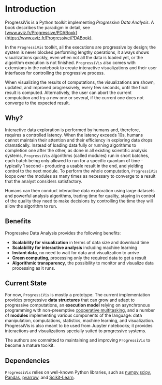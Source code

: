 # Introduction

ProgressiVis is a Python toolkit implementing
*Progressive Data Analysis*. A book describes the paradigm in detail, see
[www.aviz.fr/Progressive/PDABook](https://www.aviz.fr/Progressive/PDABook).

In the `ProgressiVis` toolkit, all the executions are progressive by
design; the system is never blocked performing lengthy operations, it
always shows visualizations quickly, even when not all the data is
loaded yet, or the algorithm execution is not finished.
`ProgressiVis` also comes with extensions in the notebook
to create interactive visualizations and their user interfaces for
controlling the progressive process.

When visualizing the results of computations, the visualizations are
shown, updated, and improved progressively, every few seconds, until
the final result is computed. Alternatively, the user can abort the
current computation and try a new one or several, if the current one
does not converge to the expected result.

## Why?

Interactive data exploration is performed by humans and, therefore, requires a controlled latency. When the latency exceeds 10s, humans cannot maintain their attention and their efficiency in exploring data drops dramatically.  Instead of loading data fully or running algorithms to completion one after the other, as done in all existing scientific analysis systems, `ProgressiVis` algorithms (called modules) run in short batches, each batch being only allowed to run for a specific quantum of time - typically 1 second - producing a usable result in the end, and yielding control to the next module.  To perform the whole computation, `ProgressiVis` loops over the modules as many times as necessary to converge to a result that the analyst considers satisfactory.

Humans can then conduct interactive data exploration using large datasets and powerful analysis algorithms, trading time for quality, staying in control of the quality they need to make decisions by controlling the time they will allow the algorithm to run.

## Benefits

Progressive Data Analysis provides the following benefits:

- **Scalability for visualization** in terms of data size and download time
- **Scalability for interactive analysis** including machine learning
- **Instant data**, no need to wait for data and visualization to arrive
- **Green computing**, processing only the required data to get a result
- **Algorithmic transparency**, the possibility to monitor and visualize data processing as it runs.

## Current State

For now, `ProgressiVis` is mostly a prototype. The current implementation provides progressive **data structures** that can grow and adapt to progressive computations, an **execution model** relying on asynchronous programming with non-preemptive [cooperative multitasking](https://en.wikipedia.org/wiki/Cooperative_multitasking), and a number of **modules** implementing various components of the language: data manipulation, computations, statistics, machine learning, and visualization.  ProgressiVis is also meant to be used from Jupyter notebooks; it provides interactions and visualizations specially suited to progressive systems.

The authors are committed to maintaining and improving `ProgressiVis` to become a mature toolkit.


## Dependencies

`ProgressiVis` relies on well-known Python libraries, such as
[numpy](http://www.numpy.org/),[scipy](http://www.scipy.org/),
[Pandas](http://pandas.pydata.org/),
[pyarrow](https://arrow.apache.org/docs/python/index.html),
and
[Scikit-Learn](http://scikit-learn.org/).

